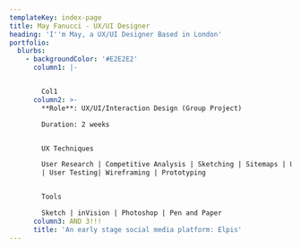 ```yaml
---
templateKey: index-page
title: May Fanucci - UX/UI Designer
heading: 'I''m May, a UX/UI Designer Based in London'
portfolio:
  blurbs:
    - backgroundColor: '#E2E2E2'
      column1: |-


        Col1
      column2: >-
        **Role**: UX/UI/Interaction Design (Group Project)

        Duration: 2 weeks


        UX Techniques

        User Research | Competitive Analysis | Sketching | Sitemaps | User Flows
        | User Testing| Wireframing | Prototyping


        Tools

        Sketch | inVision | Photoshop | Pen and Paper
      column3: AND 3!!!
      title: 'An early stage social media platform: Elpis'
---
```


